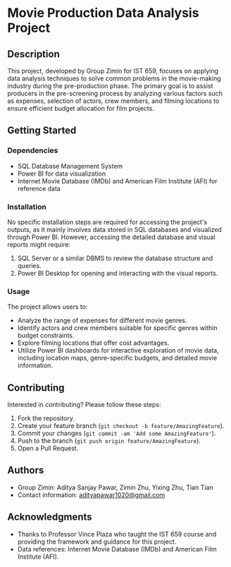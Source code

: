 # Movie Production Data Analysis Project

## Description

This project, developed by Group Zimin for IST 659, focuses on applying data analysis techniques to solve common problems in the movie-making industry during the pre-production phase. The primary goal is to assist producers in the pre-screening process by analyzing various factors such as expenses, selection of actors, crew members, and filming locations to ensure efficient budget allocation for film projects.

## Getting Started

### Dependencies

- SQL Database Management System
- Power BI for data visualization
- Internet Movie Database (IMDb) and American Film Institute (AFI) for reference data

### Installation

No specific installation steps are required for accessing the project's outputs, as it mainly involves data stored in SQL databases and visualized through Power BI. However, accessing the detailed database and visual reports might require:

1. SQL Server or a similar DBMS to review the database structure and queries.
2. Power BI Desktop for opening and interacting with the visual reports.

### Usage

The project allows users to:
- Analyze the range of expenses for different movie genres.
- Identify actors and crew members suitable for specific genres within budget constraints.
- Explore filming locations that offer cost advantages.
- Utilize Power BI dashboards for interactive exploration of movie data, including location maps, genre-specific budgets, and detailed movie information.

## Contributing

Interested in contributing? Please follow these steps:
1. Fork the repository.
2. Create your feature branch (`git checkout -b feature/AmazingFeature`).
3. Commit your changes (`git commit -am 'Add some AmazingFeature'`).
4. Push to the branch (`git push origin feature/AmazingFeature`).
5. Open a Pull Request.

## Authors

- Group Zimin: Aditya Sanjay Pawar, Zimin Zhu, Yixing Zhu, Tian Tian
- Contact information: adityapawar1020@gmail.com

## Acknowledgments

- Thanks to Professor Vince Plaza who taught the IST 659 course and providing the framework and guidance for this project.
- Data references: Internet Movie Database (IMDb) and American Film Institute (AFI).
